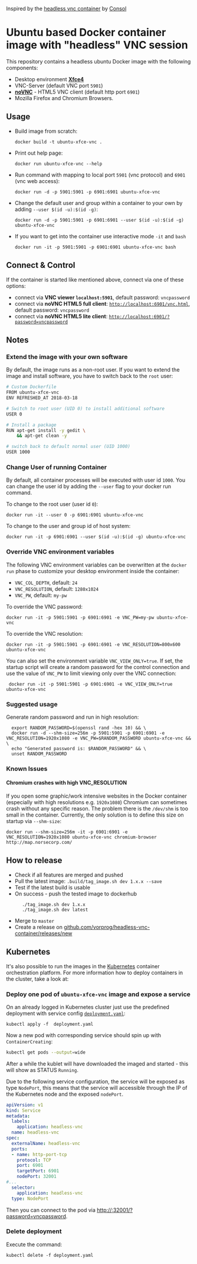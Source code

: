 Inspired by the [headless vnc container](https://github.com/consol/docker-headless-vnc-container) by [Consol](https://labs.consol.de/)

# Ubuntu based Docker container image with "headless" VNC session

This repository contains a headless ubuntu Docker image with the following components:

* Desktop environment [**Xfce4**](http://www.xfce.org)
* VNC-Server (default VNC port `5901`)
* [**noVNC**](https://github.com/novnc/noVNC) - HTML5 VNC client (default http port `6901`)
* Mozilla Firefox and Chromium Browsers.

## Usage
- Build image from scratch:

      docker build -t ubuntu-xfce-vnc .

- Print out help page:

      docker run ubuntu-xfce-vnc --help

- Run command with mapping to local port `5901` (vnc protocol) and `6901` (vnc web access):

      docker run -d -p 5901:5901 -p 6901:6901 ubuntu-xfce-vnc
  
- Change the default user and group within a container to your own by adding `--user $(id -u):$(id -g)`:

      docker run -d -p 5901:5901 -p 6901:6901 --user $(id -u):$(id -g) ubuntu-xfce-vnc

- If you want to get into the container use interactive mode `-it` and `bash`
      
      docker run -it -p 5901:5901 -p 6901:6901 ubuntu-xfce-vnc bash

## Connect & Control
If the container is started like mentioned above, connect via one of these options:

* connect via __VNC viewer `localhost:5901`__, default password: `vncpassword`
* connect via __noVNC HTML5 full client__: [`http://localhost:6901/vnc.html`](http://localhost:6901/vnc.html), default password: `vncpassword` 
* connect via __noVNC HTML5 lite client__: [`http://localhost:6901/?password=vncpassword`](http://localhost:6901/?password=vncpassword) 

## Notes

### Extend the image with your own software
By default, the image runs as a non-root user. If you want to extend the image and install software, you have to switch back to the `root` user:

```bash
# Custom Dockerfile
FROM ubuntu-xfce-vnc
ENV REFRESHED_AT 2018-03-18

# Switch to root user (UID 0) to install additional software
USER 0

# Install a package
RUN apt-get install -y gedit \
    && apt-get clean -y

# switch back to default normal user (UID 1000)
USER 1000
```

### Change User of running Container

By default, all container processes will be executed with user id `1000`. You can change the user id by adding the `--user` flag to your docker run command. 

To change to the root user (user id `0`):

    docker run -it --user 0 -p 6901:6901 ubuntu-xfce-vnc

To change to the user and group id of host system:

    docker run -it -p 6901:6901 --user $(id -u):$(id -g) ubuntu-xfce-vnc

### Override VNC environment variables
The following VNC environment variables can be overwritten at the `docker run` phase to customize your desktop environment inside the container:
* `VNC_COL_DEPTH`, default: `24`
* `VNC_RESOLUTION`, default: `1280x1024`
* `VNC_PW`, default: `my-pw`

To override the VNC password:

    docker run -it -p 5901:5901 -p 6901:6901 -e VNC_PW=my-pw ubuntu-xfce-vnc

To override the VNC resolution:

    docker run -it -p 5901:5901 -p 6901:6901 -e VNC_RESOLUTION=800x600 ubuntu-xfce-vnc
    
You can also set the environment variable `VNC_VIEW_ONLY=true`. If set, the startup script will create a random password for the control connection and use the value of `VNC_PW` to limit viewing only over the VNC connection:

     docker run -it -p 5901:5901 -p 6901:6901 -e VNC_VIEW_ONLY=true ubuntu-xfce-vnc

### Suggested usage

Generate random password and run in high resolution:

```
  export RANDOM_PASSWORD=$(openssl rand -hex 10) && \
  docker run -d --shm-size=256m -p 5901:5901 -p 6901:6901 -e VNC_RESOLUTION=1920x1080 -e VNC_PW=$RANDOM_PASSWORD ubuntu-xfce-vnc && \
  echo "Generated password is: $RANDOM_PASSWORD" && \
  unset RANDOM_PASSWORD
```

### Known Issues

#### Chromium crashes with high VNC_RESOLUTION
If you open some graphic/work intensive websites in the Docker container (especially with high resolutions e.g. `1920x1080`) Chromium can sometimes crash without any specific reason. The problem there is the `/dev/shm` is too small in the container. Currently, the only solution is to define this size on startup via `--shm-size`:

    docker run --shm-size=256m -it -p 6901:6901 -e VNC_RESOLUTION=1920x1080 ubuntu-xfce-vnc chromium-browser http://map.norsecorp.com/

## How to release
* Check if all features are merged and pushed
* Pull the latest image: `.build/tag_image.sh dev 1.x.x --save`
* Test if the latest build is usable
* On success - push the tested image to dockerhub
```
      ./tag_image.sh dev 1.x.x
      ./tag_image.sh dev latest
```
* Merge to `master`
* Create a release on [github.com/vorprog/headless-vnc-container/releases/new](https://github.com/vorprog/headless-vnc-container/releases/new)

## Kubernetes

It's also possible to run the images in the [Kubernetes](https://kubernetes.io) container orchestration platform. For more information how to deploy containers in the cluster, take a look at:

### Deploy one pod of `ubuntu-xfce-vnc` image and expose a service
 
On an already logged in Kubernetes cluster just use the predefined deployment with service config [`deployment.yaml`](deployment.yaml): 

    kubectl apply -f  deployment.yaml
    
Now a new pod with corresponding service should spin up with `ContainerCreating`:

```bash
kubectl get pods --output=wide
```    

After a while the kublet will have downloaded the imaged and started - this will show as STATUS `Running`.

Due to the following service configuration, the service will be exposed as type `NodePort`, this means that the service will accessible through the IP of the Kubernetes node and the exposed `nodePort`.

```yaml
apiVersion: v1
kind: Service
metadata:
  labels:
    application: headless-vnc
  name: headless-vnc
spec:
  externalName: headless-vnc
  ports:
  - name: http-port-tcp
    protocol: TCP
    port: 6901
    targetPort: 6901
    nodePort: 32001
#...
  selector:
    application: headless-vnc
  type: NodePort

```

Then you can connect to the pod via [http://<ip-of-node>:32001/?password=vncpassword](http://<ip-of-node>:32001/?password=vncpassword).

### Delete deployment

Execute the command:

    kubectl delete -f deployment.yaml